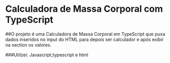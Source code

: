 # Calculadora de Massa Corporal com TypeScript

##O projeto é uma Calculadora de Massa Corporal em TypeScript que puxa dados inseridos no input do HTML para depois ser calculador e após exibir na section os valores.

###Utilzei: Javascript,typescript e html
